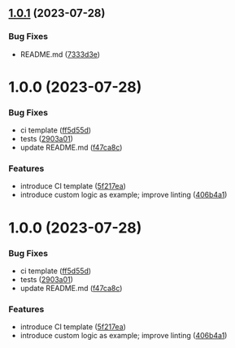 ## [1.0.1](https://github.com/cloudservice-io/prisma-generator-template/compare/v1.0.0...v1.0.1) (2023-07-28)


### Bug Fixes

* README.md ([7333d3e](https://github.com/cloudservice-io/prisma-generator-template/commit/7333d3ef25a75fb2a3df71744088f441366c58c1))

# 1.0.0 (2023-07-28)


### Bug Fixes

* ci template ([ff5d55d](https://github.com/cloudservice-io/prisma-generator-template/commit/ff5d55d98bacf92025e2246b3274f1661a459fd3))
* tests ([2903a01](https://github.com/cloudservice-io/prisma-generator-template/commit/2903a01342e6f5fe6089c9a0d94d0648aaf1f074))
* update README.md ([f47ca8c](https://github.com/cloudservice-io/prisma-generator-template/commit/f47ca8cbe70078c37e203b82039c60ce91815997))


### Features

* introduce CI template ([5f217ea](https://github.com/cloudservice-io/prisma-generator-template/commit/5f217ea94588d1c6d52f2fafc7662b6fd446d65e))
* introduce custom logic as example;  improve linting ([406b4a1](https://github.com/cloudservice-io/prisma-generator-template/commit/406b4a19b6809aaa4d48ecd78413f6673e6c6af9))

# 1.0.0 (2023-07-28)


### Bug Fixes

* ci template ([ff5d55d](https://github.com/cloudservice-io/prisma-generator-template/commit/ff5d55d98bacf92025e2246b3274f1661a459fd3))
* tests ([2903a01](https://github.com/cloudservice-io/prisma-generator-template/commit/2903a01342e6f5fe6089c9a0d94d0648aaf1f074))
* update README.md ([f47ca8c](https://github.com/cloudservice-io/prisma-generator-template/commit/f47ca8cbe70078c37e203b82039c60ce91815997))


### Features

* introduce CI template ([5f217ea](https://github.com/cloudservice-io/prisma-generator-template/commit/5f217ea94588d1c6d52f2fafc7662b6fd446d65e))
* introduce custom logic as example;  improve linting ([406b4a1](https://github.com/cloudservice-io/prisma-generator-template/commit/406b4a19b6809aaa4d48ecd78413f6673e6c6af9))
